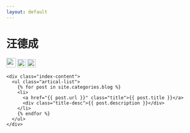 ```yaml
---
layout: default
---
```


<body>
  <div class="index-wrapper">
    <div class="aside">
      <div class="info-card">
        <h1>汪德成</h1>
        <a href="http://weibo.com/wangdecheng/" target="_blank"><img src="http://www.weibo.com/favicon.ico" alt="" width="25"/></a>
        <a href="http://www.douban.com/people/wangdecheng/" target="_blank"><img src="http://www.douban.com/favicon.ico" alt="" width="22"/></a>
        <a href="http://instagram.com/wangdecheng/" target="_blank"><img src="http://d36xtkk24g8jdx.cloudfront.net/bluebar/00c6602/images/ico/favicon.ico" alt="" width="22"/></a>
      </div>
      <div id="particles-js"></div>
    </div>

    <div class="index-content">
      <ul class="artical-list">
        {% for post in site.categories.blog %}
        <li>
          <a href="{{ post.url }}" class="title">{{ post.title }}</a>
          <div class="title-desc">{{ post.description }}</div>
        </li>
        {% endfor %}
      </ul>
    </div>
  </div>
</body>
